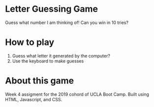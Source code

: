 # Letter Guessing Game
Guess what number I am thinking of! Can you win in 10 tries?
# How to play
1. Guess what letter it generated by the computer?
2. Use the keyboard to make guesses
# About this game
Week 4 assigment for the 2019 cohord of UCLA Boot Camp. Built using HTML, Javascript, and CSS.
